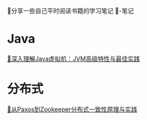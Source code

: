 🐶分享一些自己平时阅读书籍的学习笔记
📙-笔记

# Java
[📙深入理解Java虚拟机：JVM高级特性与最佳实践](https://github.com/JianMin-Xie/Learning-Note/blob/master/JavaNotes/JVM-Note.md)

# 分布式
[📖从Paxos到Zookeeper分布式一致性原理与实践](https://github.com/JianMin-Xie/Learning-Note/blob/master/JavaNotes/从Paxos到Zookeeper分布式一致性原理与实践-笔记.md)
